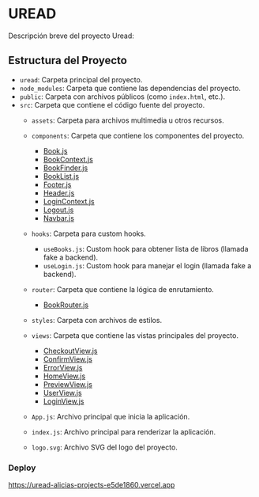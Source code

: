 # UREAD

Descripción breve del proyecto Uread:

## Estructura del Proyecto

- `uread`: Carpeta principal del proyecto.
- `node_modules`: Carpeta que contiene las dependencias del proyecto.
- `public`: Carpeta con archivos públicos (como `index.html`, etc.).
- `src`: Carpeta que contiene el código fuente del proyecto.
    - `assets`: Carpeta para archivos multimedia u otros recursos.
    - `components`: Carpeta que contiene los componentes del proyecto.
      - [Book.js](src%2Fcomponents%2FBook.js)
      - [BookContext.js](src%2Fcomponents%2FBookContext.js)
      - [BookFinder.js](src%2Fcomponents%2FBookFinder.js)
      - [BookList.js](src%2Fcomponents%2FBookList.js)
      - [Footer.js](src%2Fcomponents%2FFooter.js)
      - [Header.js](src%2Fcomponents%2FHeader.js)
      - [LoginContext.js](src%2Fcomponents%2FLoginContext.js)
      - [Logout.js](src%2Fcomponents%2FLogout.js)
      - [Navbar.js](src%2Fcomponents%2FNavbar.js)
    - `hooks`: Carpeta para custom hooks.
      - `useBooks.js`: Custom hook para obtener lista de libros (llamada fake a backend).
      - `useLogin.js`: Custom hook para manejar el login  (llamada fake a backend).
    - `router`: Carpeta que contiene la lógica de enrutamiento.
      - [BookRouter.js](src%2Frouter%2FBookRouter.js)
    - `styles`: Carpeta con archivos de estilos.
    - `views`: Carpeta que contiene las vistas principales del proyecto.
      - [CheckoutView.js](src%2Fviews%2FCheckoutView.js)
      - [ConfirmView.js](src%2Fviews%2FConfirmView.js)
      - [ErrorView.js](src%2Fviews%2FErrorView.js)
      - [HomeView.js](src%2Fviews%2FHomeView.js)
      - [PreviewView.js](src%2Fviews%2FPreviewView.js)
      - [UserView.js](src%2Fviews%2FUserView.js)
      - [LoginView.js](src%2Fviews%2FLoginView.js)

    - `App.js`: Archivo principal que inicia la aplicación.
    - `index.js`: Archivo principal para renderizar la aplicación.
    - `logo.svg`: Archivo SVG del logo del proyecto.

### Deploy
https://uread-alicias-projects-e5de1860.vercel.app
